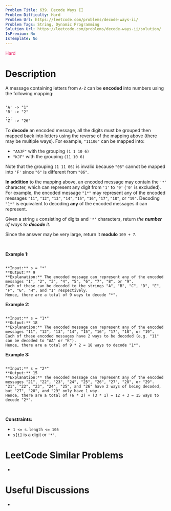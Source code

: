 ```yaml
---
Problem Title: 639. Decode Ways II
Problem Difficulty: Hard
Problem Url: https://leetcode.com/problems/decode-ways-ii/
Problem Tags: String, Dynamic Programming
Solution Url: https://leetcode.com/problems/decode-ways-ii/solution/
IsPremium: No
IsTemplate: No
---
```


<span style="color: rgb(233, 30, 99);">Hard</span>

# Description

A message containing letters from `A-Z` can be **encoded** into numbers using the following mapping:



```

'A' -> "1"
'B' -> "2"
...
'Z' -> "26"

```

To **decode** an encoded message, all the digits must be grouped then mapped back into letters using the reverse of the mapping above (there may be multiple ways). For example, `"11106"` can be mapped into:


* `"AAJF"` with the grouping `(1 1 10 6)`
* `"KJF"` with the grouping `(11 10 6)`


Note that the grouping `(1 11 06)` is invalid because `"06"` cannot be mapped into `'F'` since `"6"` is different from `"06"`.


**In addition** to the mapping above, an encoded message may contain the `'*'` character, which can represent any digit from `'1'` to `'9'` (`'0'` is excluded). For example, the encoded message `"1*"` may represent any of the encoded messages `"11"`, `"12"`, `"13"`, `"14"`, `"15"`, `"16"`, `"17"`, `"18"`, or `"19"`. Decoding `"1*"` is equivalent to decoding **any** of the encoded messages it can represent.


Given a string `s` consisting of digits and `'*'` characters, return *the **number** of ways to **decode** it*.


Since the answer may be very large, return it **modulo** `109 + 7`.


 


**Example 1:**



```

**Input:** s = "*"
**Output:** 9
**Explanation:** The encoded message can represent any of the encoded messages "1", "2", "3", "4", "5", "6", "7", "8", or "9".
Each of these can be decoded to the strings "A", "B", "C", "D", "E", "F", "G", "H", and "I" respectively.
Hence, there are a total of 9 ways to decode "*".

```

**Example 2:**



```

**Input:** s = "1*"
**Output:** 18
**Explanation:** The encoded message can represent any of the encoded messages "11", "12", "13", "14", "15", "16", "17", "18", or "19".
Each of these encoded messages have 2 ways to be decoded (e.g. "11" can be decoded to "AA" or "K").
Hence, there are a total of 9 * 2 = 18 ways to decode "1*".

```

**Example 3:**



```

**Input:** s = "2*"
**Output:** 15
**Explanation:** The encoded message can represent any of the encoded messages "21", "22", "23", "24", "25", "26", "27", "28", or "29".
"21", "22", "23", "24", "25", and "26" have 2 ways of being decoded, but "27", "28", and "29" only have 1 way.
Hence, there are a total of (6 * 2) + (3 * 1) = 12 + 3 = 15 ways to decode "2*".

```

 


**Constraints:**


* `1 <= s.length <= 105`
* `s[i]` is a digit or `'*'`.




# LeetCode Similar Problems

- []()

# Useful Discussions

- []()
